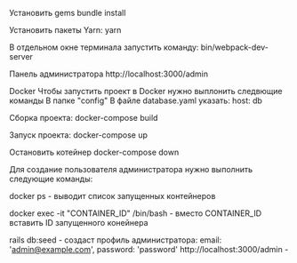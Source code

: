 Установить gems
bundle install

Установить пакеты Yarn:
yarn 

В отдельном окне терминала запустить команду:
bin/webpack-dev-server

Панель администратора
http://localhost:3000/admin 

Docker 
Чтобы запустить проект в Docker нужно выплонить следвющие команды
В папке "config" В файле database.yaml указать:
host: db

Сборка проекта:
docker-compose build

Запуск проекта: 
docker-compose up

Остановить котейнер
docker-compose down

Для создание пользователя администратора нужно выполнить следующие команды:

docker ps - выводит список запущенных контейнеров

docker exec -it "CONTAINER_ID" /bin/bash - вместо CONTAINER_ID вставить ID запущенного конейнера

rails db:seed - создаст профиль администратора:
email: 'admin@example.com', password: 'password'
http://localhost:3000/admin - 